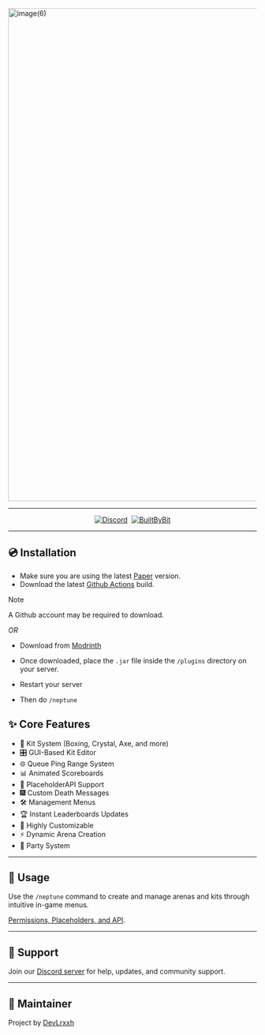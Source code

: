 <img width="2000" height="1000" alt="image(6)" src="https://github.com/user-attachments/assets/76ecdb11-ead6-4598-9d0c-4327503df5ec" />

---

<div align="center">
  <a href="https://discord.gg/f6rUtpy6y4" target="_blank"><img alt="Discord" src="https://img.shields.io/badge/Discord-100000?style=for-the-badge&logo=Discord&logoColor=white&labelColor=7289da&color=7289da"/></a>&nbsp;
  <a href="https://builtbybit.com/resources/neptune-practice-core.44588/" target="_blank"><img alt="BuiltByBit" src="https://img.shields.io/badge/Builtbybit-100000?style=for-the-badge&logo=builtbybit&logoColor=white&labelColor=7289da&color=7289da"/></a>
</div>

---

## 💿 Installation

- Make sure you are using the latest [Paper](https://papermc.io/downloads/paper) version.
- Download the latest [Github Actions](https://github.com/Solara-Development/Neptune/actions) build.

> [!NOTE]
> A Github account may be required to download.
> 
_OR_
- Download from [Modrinth](https://modrinth.com/plugin/neptunepractice)


- Once downloaded, place the `.jar` file inside the `/plugins` directory on your server.
- Restart your server
- Then do `/neptune`

## ✨ Core Features

- 🥊 Kit System (Boxing, Crystal, Axe, and more)
- 🎛️ GUI-Based Kit Editor
- 🌐 Queue Ping Range System
- 📊 Animated Scoreboards
- 🧩 PlaceholderAPI Support
- 🎆 Custom Death Messages
- 🛠️ Management Menus
- 🏆 Instant Leaderboards Updates
- 🧩 Highly Customizable
- ⚡ Dynamic Arena Creation
- 📄 Party System

---

## 🧪 Usage

Use the `/neptune` command to create and manage arenas and kits through intuitive in-game menus.

[Permissions, Placeholders, and API](./docs/README.md).

---

## 💬 Support

Join our [Discord server](https://discord.gg/f6rUtpy6y4) for help, updates, and community support.

---

## 👤 Maintainer

Project by [DevLrxxh](https://github.com/Devlrxxh)
